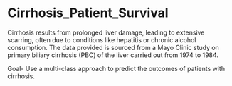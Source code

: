 # Cirrhosis_Patient_Survival
Cirrhosis results from prolonged liver damage, leading to extensive scarring, often due to conditions like hepatitis or chronic alcohol consumption. The data provided is sourced from a Mayo Clinic study on primary biliary cirrhosis (PBC) of the liver carried out from 1974 to 1984. 

Goal-
Use a multi-class approach to predict the outcomes of patients with cirrhosis.
